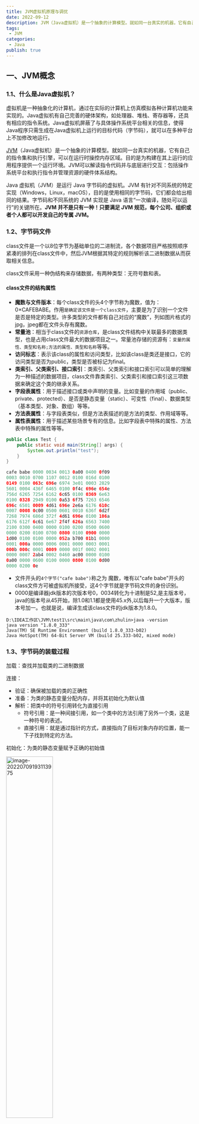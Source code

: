 ```yaml
---
title: JVM虚拟机原理与调优
date: 2022-09-12
description: JVM（Java虚拟机）是一个抽象的计算模型。就如同一台真实的机器，它有自己的指令集和执行引擎，可以在运行时操控内存区域。目的是为构建在其上运行的应用程序提供一个运行环境。JVM可以解读指令代码并与底层进行交互：包括操作系统平台和执行指令并管理资源的硬件体系结构。
tags:
 - JVM
categories:
 - Java
publish: true
---
```


## 一、JVM概念

### 1.1、什么是Java虚拟机？

 虚拟机是一种抽象化的计算机，通过在实际的计算机上仿真模拟各种计算机功能来实现的。Java虚拟机有自己完善的硬体架构，如处理器、堆栈、寄存器等，还具有相应的指令系统。Java虚拟机屏蔽了与具体操作系统平台相关的信息，使得Java程序只需生成在Java虚拟机上运行的目标代码（字节码），就可以在多种平台上不加修改地运行。

[JVM](https://so.csdn.net/so/search?q=JVM&spm=1001.2101.3001.7020)（Java虚拟机）是一个抽象的计算模型。就如同一台真实的机器，它有自己的指令集和执行引擎，可以在运行时操控内存区域。目的是为构建在其上运行的应用程序提供一个运行环境。JVM可以解读指令代码并与底层进行交互：包括操作系统平台和执行指令并管理资源的硬件体系结构。

Java 虚拟机（JVM）是运行 Java 字节码的虚拟机。JVM 有针对不同系统的特定实现（Windows，Linux，macOS），目的是使用相同的字节码，它们都会给出相同的结果。字节码和不同系统的 JVM 实现是 Java 语言“一次编译，随处可以运行”的关键所在。**JVM 并不是只有一种！只要满足 JVM 规范，每个公司、组织或者个人都可以开发自己的专属 JVM。**

### 1.2、字节码文件

class文件是一个以8位字节为基础单位的二进制流，各个数据项目严格按照顺序紧凑的排列在class文件中，然后JVM根据其特定的规则解析该二进制数据从而获取相关信息。

class文件采用一种伪结构来存储数据，有两种类型：无符号数和表。

#### class文件的结构属性

- **魔数与文件版本**：每个class文件的头4个字节称为魔数，值为：0×CAFEBABE。作用`是确定该文件是一个class文件`，主要是为了识别一个文件是否是特定的类型。许多类型的文件都有自己对应的“魔数”，列如图片格式的jpg，jpeg都在文件头存有魔数。
- **常量池**：相当于class文件的`资源仓库`，是class文件结构中关联最多的数据类型，也是占用class文件最大的数据项目之一。常量池存储的资源有：`变量的属性、类型和名称;方法的属性、类型和名称`等等。
- **访问标志**：表示该class的属性和访问类型，比如该class是类还是接口，它的访问类型是否为public，类型是否被标记为final。
- **类索引、父类索引、接口索引**：类索引、父类索引和接口索引可以简单的理解为一种描述的数据项目，class文件靠类索引、父类索引和接口索引这三项数据来确定这个类的继承关系。
- **字段表属性**：用于描述接口或类中声明的变量。比如变量的作用域（public、private、protected）、是否是静态变量（static）、可变性（final）、数据类型（基本类型、对象、数组）等等。
- **方法表属性**：与字段表类似，但是方法表描述的是方法的类型、作用域等等。
- **属性表属性**：用于描述某些场景专有的信息。比如字段表中特殊的属性、方法表中特殊的属性等等。

```java
public class Test {
    public static void main(String[] args) {
        System.out.println("test");
    }
}
```

```java
cafe babe 0000 0034 0013 0a00 0400 0f09
0003 0010 0700 1107 0012 0100 016d 0100
0149 0100 063c 696e 6974 3e01 0003 2829
5601 0004 436f 6465 0100 0f4c 696e 654e
756d 6265 7254 6162 6c65 0100 0369 6e63
0100 0328 2949 0100 0a53 6f75 7263 6546
696c 6501 0009 4d61 696e 2e6a 6176 610c
0007 0008 0c00 0500 0601 0010 636f 6d2f
7268 7974 686d 372f 4d61 696e 0100 106a
6176 612f 6c61 6e67 2f4f 626a 6563 7400
2100 0300 0400 0000 0100 0200 0500 0600
0000 0200 0100 0700 0800 0100 0900 0000
1d00 0100 0100 0000 052a b700 01b1 0000
0001 000a 0000 0006 0001 0000 0003 0001
000b 000c 0001 0009 0000 001f 0002 0001
0000 0007 2ab4 0002 0460 ac00 0000 0100
0a00 0000 0600 0100 0000 0800 0100 0d00
0000 0200 0e
```

- 文件开头的`4个字节("cafe babe")`称之为 魔数，唯有以"cafe babe"开头的class文件方可被虚拟机所接受，这4个字节就是字节码文件的身份识别。
-  0000是编译器jdk版本的次版本号0，0034转化为十进制是52,是主版本号，java的版本号从45开始，除1.0和1.1都是使用45.x外,以后每升一个大版本，版本号加一。也就是说，编译生成该class文件的jdk版本为1.8.0。

```shell
D:\IDEA工作区\JVM\test1\src\main\java\com\zhulin>java -version
java version "1.8.0_333"
Java(TM) SE Runtime Environment (build 1.8.0_333-b02)
Java HotSpot(TM) 64-Bit Server VM (build 25.333-b02, mixed mode)
```

### 1.3、字节码的装载过程

加载：查找并加载类的二进制数据

连接：

- 验证：确保被加载的类的正确性
- 准备：为类的静态变量分配内存，并将其初始化为默认值
- 解析：把类中的符号引用转化为直接引用
  - 符号引用：是一种间接引用，如一个类中的方法引用了另外一个类，这是一种符号的表述。
  - 直接引用：就是通过指针的方式，直接指向了目标对象内存的位置，能一下子找到特定的方法。

初始化：为类的静态变量赋予正确的初始值

<img src="https://oss.zhulinz.top//img/202207091931556.png" alt="image-20220709193113975" style="width:50%;" />

### 1.4、JVM的内存模型

JVM 运行时内存共分为`虚拟机栈`、`堆`、`元空间`、`程序计数器`、`本地方法栈`五个部分。还有一部分内存叫`直接内存`，属于操作系统的本地内存，也是可以直接操作的。

<img src="https://oss.zhulinz.top//img/202207091520404.png" alt="image-20220709152016354" style="width:40%;" /><img src="https://oss.zhulinz.top//img/202207120905053.png" alt="image-20220712090141479" style="width:40%;" />

**线程共享的：**`堆`、`方法区`、`直接内存`（非运行时数据区的一部分）

**线程私有的：**`程序计数器`、`虚拟机栈`、`本地方法栈`

- **元空间（方法区）**：

  本质和永久代类似，都是对JVM规范中方法区的实现。`元空间与永久代之间最大的区别在于：元空间并不在虚拟机中，而是使用本地内存`。在jdk1.8以前，称为永久代，在1.8以后，称为元空间MateSpace，不由具名管理它的内存结构，而是交给操作系统内存，元空间使用的系统内存，元空间的串池StringTable被移到了堆内存中。线程共享，方法区逻辑上是堆的一部分，方法存储了更类结构相关的一些信息，比如常量，类变量，类的构造器，方法的信息，成员方法和构造方法，编译器编译后的代码等等，方法区如果内存不足也会报内存溢出。

- **虚拟机栈**：
  
  每个线程都有一个私有的栈，随着`线程的创建而创建`，`生命周期与线程相同`。栈里面存着的是一种叫“`栈帧`”的东西，每个方法都会创建一个栈帧，栈帧中存放了`局部变量表（基本数据类型和对象引用）、操作数栈、方法出口`等信息，栈帧与数据结构的栈类似，都是先进后出的数据结构，只支持出栈和入栈操作。栈的大小`可以固定也可以动态扩展`。
  
  - `局部变量表`：用来临时存储8个基本数据类型、对象引用地址、returnAddress类型，就是一些操作完成以后的数据，是一个数组结构。
  - `操作数栈`：操作数栈就是用来操作的，例如代码中有个 i = 6*6，他在一开始的时候就会进行操作，读取我们的代码，进行计算后再放入局部变量表中去，临时来存放数据的。
  - `动态链接`：假如方法中有一个service.add()方法，要链接到别的地方去，这就是动态链接，存储链接的地方。
  
- **本地方法栈**：

  与虚拟机栈类似，区别是虚拟机栈执行Java方法，本地方法执行native方法。在虚拟机规范中对本地方法栈中方法使用的语言、使用方法与数据结构没有强制规定，因此虚拟机可以自由实现它。

- **程序计数器**：

  程序计数器是一块`较小的内存空间`，可以看成是`当前线程所执行的字节码`的`行号指示器`。在任何一个确定的时刻，一个处理器（对于多内核来说是一个内核）都只会执行一条线程中的指令。

  字节码解释器通过`改变程序计数器`来依次读取指令，从而实现代码的流程控制，如：顺序执行、选择、循环、异常处理。

  为了线程切换后能恢复到正确的执行位置，每条线程都需要一个独立的程序计数器，我们称这类内存区域为“`线程私有`”内存。在多线程的情况下，程序计数器用于记录当前线程执行的位置，从而当线程被切换回来的时候能够知道该线程上次的运行位置。

  程序计数器是唯一不会出现`OutOfMemoryError`的内存区域，生命周期随着线程的创建而创建，随着线程的结束而死亡。

- **堆内存**：

  堆内存是 JVM 所有`线程共享的部分`，在虚拟机启动的时候就已经创建。`所有的对象和数组`都在堆上进行分配。这部分空间可通过`GC（垃圾回收器）`进行回收。当申请不到空间时会抛出 `OutOfMemoryError`。堆是JVM内存占用最大，管理最复杂的一个区域。其唯一的用途就是存放对象实例：所有的对象实例及数组都在对上进行分配。jdk1.8后，字符串常量池从永久代中剥离出来，存放在队中。

- **直接内存**：

  直接内存并不是虚拟机运行时数据区的一部分，也不是Java 虚拟机规范中农定义的内存区域。在JDK1.4 中新加入了`NIO(New Input/Output)`类，引入了一种基于`通道(Channel)与缓冲区（Buffer）的I/O `方式，它可以使用native 函数库直接分配堆外内存，然后通脱一个存储在Java堆中的DirectByteBuffer 对象作为这块内存的引用进行操作。这样能在一些场景中显著提高性能，因为避免了在Java堆和Native堆中来回复制数据。

### 1.5、JVM架构模型

Java编译器输入的指令流基本上是一种`基于栈`的指令集架构，另外一种指令集架构则是`基于寄存器`的指令集架构。

#### 基于栈的指令集架构

一个方法相当于一个入栈的操作，执行完相当于出栈操作

**基于栈式架构的特点：**

- 设计和实现更简单，适用于资源受限的系统；

- 避开了寄存器的分配难题：使用零地址指令方式分配

- 指令流中的指令大部分是零地址指令，其执行过程依赖于操作栈。指令集更小，编译器容易实现

- 不需要硬件支持，可移植性更好，更好实现跨平台


#### 基于寄存器的指令级架构
**基于寄存器架构的特点：**

- 典型的应用是x86的二进制指令集：比如传统的PC以及Android的Davlik虚拟机。

- 指令集架构则完全依赖硬件，与硬件的耦合度高，可移植性差

- 性能优秀和执行更高效

- 花费更少的指令去完成一项操作

- 在大部分情况下，基于寄存器架构的指令集往往都以一地址指令、二地址指令和三地址指令为主，而基于栈式架构的指令集却是以零地址指令为主



## 二、类加载

### 2.1、类的生命周期

类加载的过程有加载、验证、准备、解析、初始化五个阶段。五个阶段中只有解析的顺序不一定，其余的阶段都是按顺序开始的，解析阶段可以在初始化之后开始，是为了支持Java语言中的运行时绑定（动态绑定或晚期绑定）。五个阶段通常都是互相交叉地混合进行的，在一个阶段执行的过程中调用或激活另一个阶段。

<img src="https://oss.zhulinz.top//img/202207112104961.png" alt="image-20220711210424667" style="width:50%;" /><img src="https://oss.zhulinz.top//img/202207102221165.png" alt="image-20220710222153284" style="width:50%;" />

#### 类的加载：查找并加载类的二进制数据

- 通过一个类的全限定名来获取其定义的二进制字节流。
- 将这个字节流所代表的静态存储结构转化为方法区的运行时数据结构。
- 在Java堆中生成一个代表这个类的java.lang.Class对象，作为对方法区中这些数据的访问入口。

<img src="https://oss.zhulinz.top//img/202207112108187.png" alt="image-20220711210828996" style="width:50%;" />

加载阶段（准确来讲：是`加载阶段获取类的二进制字节流的动作`）是`可控性最强`的阶段，该阶段开放人员既可以使用系统提供的类加载器来完成加载，也可以自定义自己的类加载器来完成加载。(`加载方法多样`)

加载阶段完成后，虚拟机外部的二进制字节流就会按照虚拟机所需的`格式存储`在`方法区`之中，并且在java堆中也创建一个`java.lang.Class`类的对象，如此便可以通过该对象访问方法区中的这些数据。(`方便访问`)

类加载器并不需要等待某个类被“首次主动使用”时才加载它。在JVM规范中允许类加载器在预料某个类将要被使用时就预先加载它，如果在预先加载的过程中遇到.class文件缺失或存在错误，类加载器必须在程序首次主动使用该类时才报告错误，若该该类一直未被程序使用，则类加载器不会报告错误。

> 加载Class文件的方式

- 从本地系统中直接加载
- 通过网络下载.class文件
- 从zip、jar等归档文件中加载.class文件
- 从专有数据库中提取.class文件
- 将Java源文件动态编译为.class文件

#### 连接

##### 验证：确保被加载的类的正确性

确保Class文件中的字节流中包含的信息符合当前虚拟机的要求，并且不会危害虚拟机自身的安全。

- 文件格式验证：验证字节流是否符合Class文件格式的规范；例如：是否以0×CAFEBABY开头（验证是否是.class文件）、主次版本号是否在当前虚拟机的处理范围之内、常量池中的常量是否有不被支持的类型。
- 元数据验证：对字节码描述的信息进行语义优化，以保证其描述的信息符合Java语言规范的要求。例如，这个类是否有父类，除了`java.lang.Object`之外。
- 字节码验证：通过字节流和控制流分析，确定程序语义是合法的、符合逻辑的。
- 符号引用验证：确保解析动作能正确执行。

> 验证阶段是非常重要的，但不是必须的，它对程序运行期间是没有影响的，如果引用的类经过反复验证，那么可以考虑采用-Xverifynone参数来关闭大部分的类验证措施，以缩短虚拟机加载的时间。

##### 准备：为类的静态变量分配内存，并将其初始化为默认值

该阶段是正式为类变量分配内存并设置类变量初始值的阶段，这些内存都将在方法区中分配。

- 进行内存分配的仅包括类变量（static），而不包括实例变量，实例变量会在对象实例化时随着对象一块分配在Java堆中。
- 初始化的默认值是数据类型所具有的默认的零值（0、0L、null、false等），而不是被在Java代码中被显示地赋予的值。

> public static int value = `3`；变量value在准备阶段过后的初始值为`0`，而不是3，这个时候并`未开始`执行任何Java方法，而把value赋值为3的`put static`指令是在程序编译后，存放于类构造器`<clinit>()`方法之中的，所以把value赋值为3的动作将在初始化阶段才会执行。

- 对基本数据类型来说，对于类变量(static)和全局变量，如果不显式地对其赋值而直接使用，则系统会为其赋予默认的零值，而对于局部变量来说，在使用前必须显式地为其赋值，否则编译时不通过。
- 对于同时被`static`和`final`修饰的常量，必须在声明的时候就为其显式地赋值，否则编译时不通过；而只被final修饰的常量则既可以在声明时显式地为其赋值，也可以在类初始化时显式地为其赋值，总之，在使用前必须为其显式地赋值，系统不会为其赋予默认零值。
- 对于引用数据类型`reference`来说，如数组引用、对象引用等，如果没有对其进行显式地赋值而直接使用，系统都会为其赋予默认的零值，即`null`。
- 如果在数组初始化时没有对数组中的各元素赋值，那么其中的元素将根据对应的数据类型而被赋予默认的零值。
- 如果类字段的字段属性表中存在ConstantValue属性，即同时被final和static修饰，那么在准备阶段变量value就会被初始化为ConstValue属性所指定的值。假设上面的类变量value被定义为: `public static final int value = 3；`编译时Javac将会为value生成ConstantValue属性，在准备阶段虚拟机就会根据ConstantValue的设置将value赋值为3。我们可以理解为`static final`常量在编译期就将其结果放入了调用它的类的常量池中

##### 解析：将类中的符号引用转化为直接引用

解析阶段是虚拟机将常量池内的符号引用替换为直接引用的过程，解析动作主要针对`类`或`接口`、`字段`、`类方法`、`接口方法`、`方法类型`、`方法句柄`和`调用点`限定符7类符号引用进行。符号引用就是一组符号来描述目标，可以是任何字面量。

`直接引用`就是直接指向目标的指针、相对偏移量或一个间接定位到目标的句柄。

#### 初始化

为类的静态变量赋予正确的初始值，JVM负责对类进行初始化，主要对类变量进行初始化。

- 声明类是指定初始值。
- 使用静态代码块为类变量指定初始值。

#### 初始化步骤

- 假如这个类还没有被加载和连接，则程序先加载并连接该类。
- 假如该类的直接父类还没有被初始化，则先初始化其直接父类。
- 假如类中有初始化语句，则系统依次执行这些初始化语句。

#### 类初始化的时机

只有当对类的主动使用的时候才会导致类的初始化，类的主动使用有以下：

- 创建类的实例，new。
- 访问某个类或接口的静态变量、或者对该静态变量赋值。
- 调用类的静态方法。
- 反射（如Class.forName("com.zhulin.Test")）。
- 初始化某个类的子类，则其父类也会被初始化。
- Java虚拟机启动时被标明为启动类的类（Java Test），直接使用java.exec命令来运行某个主类。

#### 卸载

**Java虚拟机将结束生命周期的几种情况**

- 执行了System.exit()方法
- 程序正常执行结束
- 程序在执行过程中遇到了异常或错误而异常终止
- 由于操作系统出现错误而导致Java虚拟机进程终止

### 2.2、类加载器的分类

**启动类/引导类（BootStrap ClassLoader）**

这个类加载器使用C/C++语言实现，嵌套在JVM内部，java程序无法直接操作这个类，是用来加载Java核心类库。如：`JAVA_HOME/jre/lib/rt.jar`、`resources.jar`、`sun.boot.class.path`路径下的包，用于提供jvm运行所需的包。没有继承`java.lang.ClassLoader`，也没有父类加载器。它加载`扩展类加载器`和`应用程序类加载器`，并成为他们的父类加载器。出于安全考虑，启动类只加载包名为：java、javax、sun开头的类。

**扩展类加载器（Extension ClassLoader）**

由`sun.misc.Launcher$ExtClassLoader`实现，派生继承自java.lang.ClassLoader，父类加载器为`启动类加载器`。加载从`java.ext.dirs`目录中加载类库，或者从JDK安装目录下`jre/lib/ext`加载类库。将自定义的包放在以上目录下，也会自动加载进去。

**应用程序类加载器（Application ClassLoader）**

由`sun.misc.Launcher$AppClassLoader`实现。派生继承自java.lang.ClassLoader，父类加载器为`启动类加载器`。负责加载`环境变量classpath`和`系统属性java.class.path`指定路径下的类库。是程序中默认的类加载器，Java程序中的类都由该加载器加载完成。通过`ClassLoader#getSystemClassLoader()`获取并操作这个加载器。

**自定义类加载器**

实现步骤：继承`java.lang.ClassLoader`类，重写findClass()方法，如果没有太复杂的需求，可以直接继承`URLClassLoader`类，重写`loadClass`方法，具体可参考`AppClassLoader`和`ExtClassLoader`。

### 2.3、获取ClassLoader的方式

```java
// 方式一：获取当前类的 ClassLoader
clazz.getClassLoader()
// 方式二：获取当前线程上下文的 ClassLoader
Thread.currentThread().getContextClassLoader()
// 方式三：获取系统的 ClassLoader
ClassLoader.getSystemClassLoader()
// 方式四：获取调用者的 ClassLoader
DriverManager.getCallerClassLoader()
```

## 三、类加载之双亲委派

### 3.1、双亲委派模型

<img src="https://oss.zhulinz.top//img/202207111257384.png" alt="image-20220711125701988" style="width:40%;" />

1. 一个类加载器接收到了类加载的请求，这个类加载器不会先去尝试加载这个类，而是会把这个请求委托给自己的父类加载器去执行。
2. 在每个层次的类加载器都是依次类推的，因此所有的类加载器请求最后都会被委托到顶层的启动类加载器中。
3. 如果父类加载器可以完成加载任务，则返回成功结果，如果父类加载失败，就由子类去尝试加载，子类加载失败就会抛出`ClassNotFoundException异常`。

### 3.2、双亲委派机制的作用

对于任意一个类，都需要由加载它的类和这个类本身一同确立其在Java虚拟机中的唯一性。当比较这个两个类是否相等的时候，前提是：只有在这个两个类是由同一个类加载器加载为前提下才有意义的。

```java
public class String {
    public static void main(String[] args) {
        System.out.println("String类测试");
    }
}

//报错
错误: 在类 java.lang.String 中找不到 main 方法, 请将 main 方法定义为:
   public static void main(String[] args)
否则 JavaFX 应用程序类必须扩展javafx.application.Application
```

1. 保证JVM提供的核心类不被篡改，保证class执行安全。
2. 防止重复加载同一个class

## 四、JVM垃圾回收机制

### 4.1、如何判断垃圾可以回收？

- **引用计数**：给对象一个计数器，但是难以解决对象之间循环引用的问题，会造成内存泄露。
- **可达性分析**：java虚拟机中的垃圾回收器采用的是这种算法，判断GC ROOT是否有相连的引用链，如果没有就回收。
- 四种引用（强度递减）
  - `强引用`：只要沿着GC ROOT引用链，就不能被回收。
  - `软引用`：只要没有被强引用引用，就可能会被回收，当垃圾回收时，内存不够就回收。软引用本身也是一个对象，当软引用对象被回收时，软引用会进入引用队列。
  - `弱引用`：只要没有被强引用引用，就可能会被回收，当垃圾回收时，不管内存够不够都回收，同理，软引用也会进入引用队列。
  - `虚引用`：必须配合引用队列使用，当虚引用对象创建时，就会关联一个引用队列，主要配置终结器引用，必须配置引用队列使用。

### 4.2、垃圾回收算法（GC算法）

从如何判定对象消亡的角度看，垃圾回收算法可分为**“引用计数式垃圾回收”**和**”追踪式垃圾回收“**两大类，也称为“注解垃圾回收和间接垃圾回收。主流虚拟机采用追踪式垃圾回收算法。

**追踪式垃圾回收算法**的策略`并非是寻找垃圾本身`，而是先寻找`那些对象存活`，然后`反过来判断`其余所有的对象为垃圾对象。追踪式垃圾回收算法包括标记-清除算法、标记-复制算法、标记-整理算法。

#### 标记-清除算法

**原理：**标记-清除算法是最早出现也是最基础的垃圾回收算法，分为”标记“和”清除“两个阶段，首先标记出所有需要回收的对象，在标记完成后，统一回收掉所有被标记的对象，也可以反过来，标记存活的对象，统一回收未标记的对象。

**缺点：**

`执行效率不稳定`，若java堆中包含大量对象，而且其中大部分是需要回收的，这是必须进行大量标记和清除的工作，导致标记和清除两个过程的执行效率都随对象数量增长而降低。

`内存空间的碎片问题`。标记、清除后会产生大量不连续的内存碎片，空间碎片太多可能会导致当以后在程序运行过程中需要分配较大对象时无法找到足够的连续内存而不得不提前触发另一次垃圾收集动作。

#### 标记-复制算法

**原理：**复制算法就是把将内存分为2块等同大小的内存空间（A和B），使用A进行内存的使用，当A部分的内存不足以分配对象而引起内存回收时，就会将存活的对象从A内存块中放到B内存块中，然后把A内存中的对象全部清除。同理在B内存中使用也是如此。` 使用该方法能避免出现空间碎片（内存中不连续的空间）`。

**缺点：**空间得不到合理利用，`浪费了一半的内存`，降低了空间的使用率。

> 新生代中的对象大多数是朝生夕死的，复制算法中并`不需要按照1:1的比例`来划分内存空间，而是将内存分为`一块较大的Eden空间和两块较小的Survivor空间`，每次使用Eden和其中的一块Survivor。当回收时，将Eden和Survivor中还存活着的对象一次性地拷贝到另外一块Survivor空间上，最后清理掉Eden和刚才用过的Survivor空间。`HotSpot虚拟机默认Eden和Survivor的大小比例是8:1`，也就是每次新生代中可用内存空间为整个新生代容量的90%（80%+10%），只有10%的内存是会被“浪费”的。当然，并不能保证每次回收都只有10%的对象存活，当Survivor空间不够用时，需要`依赖其他内存（这里指老年代）进行分配担保（Handle Promotion）`。即如果另外一块Survivor空间没有足够的空间存放上一次新生代收集下来的存活对象，这些`对象将直接通过分配担保机制进入老年代。`

#### 标记-整理算法

**原理：**该算法与标记-清除算法中的标记过程一致，在后续过程中不是直接对可回收对象进行清理，而是让所有存货的对象都向内存空间一段移动，然后直接清理掉边界以外的内存。

**缺点：**该算法虽然避免了空间碎片的产生，也避免了标记-复制算法中的内存浪费问题，但`存在严重的效率问题`，该算法的效率比前两种都慢。

目前商业虚拟机的垃圾回收器，大多数都遵循`”分代收集“`的理论进行设计的。将Java堆划分为老年代和新生代两个区域，在新生代中每次垃圾回收时都会发现有大批对象死去，而每次在垃圾回收后存活的少量对象，将会逐步晋升到老年代中存放。